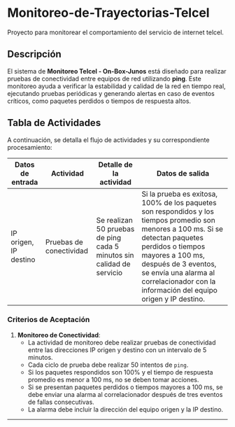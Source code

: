 # Monitoreo-de-Trayectorias-Telcel
Proyecto para monitorear el comportamiento del servicio de internet telcel.

## Descripción

El sistema de **Monitoreo Telcel - On-Box-Junos** está diseñado para realizar pruebas de conectividad entre equipos de red utilizando **ping**. Este monitoreo ayuda a verificar la estabilidad y calidad de la red en tiempo real, ejecutando pruebas periódicas y generando alertas en caso de eventos críticos, como paquetes perdidos o tiempos de respuesta altos.

## Tabla de Actividades

A continuación, se detalla el flujo de actividades y su correspondiente procesamiento:

| **Datos de entrada**        | **Actividad**            | **Detalle de la actividad**                                                         | **Datos de salida**                                                                                  |
|-----------------------------|--------------------------|--------------------------------------------------------------------------------------|------------------------------------------------------------------------------------------------------|
| IP origen, IP destino       | Pruebas de conectividad  | Se realizan 50 pruebas de ping cada 5 minutos sin calidad de servicio               | Si la prueba es exitosa, 100% de los paquetes son respondidos y los tiempos promedio son menores a 100 ms. Si se detectan paquetes perdidos o tiempos mayores a 100 ms, después de 3 eventos, se envía una alarma al correlacionador con la información del equipo origen y IP destino. |


### Criterios de Aceptación

1. **Monitoreo de Conectividad**: 
   - La actividad de monitoreo debe realizar pruebas de conectividad entre las direcciones IP origen y destino con un intervalo de 5 minutos.
   - Cada ciclo de prueba debe realizar 50 intentos de `ping`.
   - Si los paquetes respondidos son 100% y el tiempo de respuesta promedio es menor a 100 ms, no se deben tomar acciones.
   - Si se presentan paquetes perdidos o tiempos mayores a 100 ms, se debe enviar una alarma al correlacionador después de tres eventos de fallas consecutivas.
   - La alarma debe incluir la dirección del equipo origen y la IP destino.

---